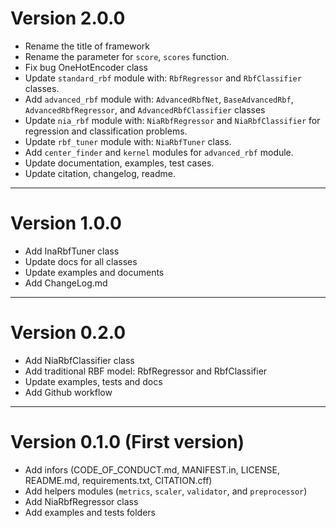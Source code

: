 
# Version 2.0.0

+ Rename the title of framework
+ Rename the parameter for `score`, `scores` function.
+ Fix bug OneHotEncoder class
+ Update `standard_rbf` module with: `RbfRegressor` and `RbfClassifier` classes.
+ Add `advanced_rbf` module with: `AdvancedRbfNet`, `BaseAdvancedRbf`, `AdvancedRbfRegressor`, and `AdvancedRbfClassifier` classes
+ Update `nia_rbf` module with: `NiaRbfRegressor` and `NiaRbfClassifier` for regression and classification problems.
+ Update `rbf_tuner` module with: `NiaRbfTuner` class.
+ Add `center_finder` and `kernel` modules for `advanced_rbf` module.
+ Update documentation, examples, test cases.
+ Update citation, changelog, readme.

---------------------------------------------------------------------

# Version 1.0.0

+ Add InaRbfTuner class
+ Update docs for all classes
+ Update examples and documents
+ Add ChangeLog.md

---------------------------------------------------------------------


# Version 0.2.0 

+ Add NiaRbfClassifier class
+ Add traditional RBF model: RbfRegressor and RbfClassifier
+ Update examples, tests and docs
+ Add Github workflow


---------------------------------------------------------------------

# Version 0.1.0 (First version)

+ Add infors (CODE_OF_CONDUCT.md, MANIFEST.in, LICENSE, README.md, requirements.txt, CITATION.cff)
+ Add helpers modules (`metrics`, `scaler`, `validator`, and `preprocessor`)
+ Add NiaRbfRegressor class
+ Add examples and tests folders
